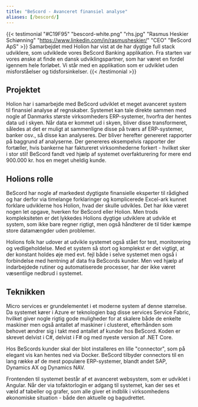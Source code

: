 ```yaml
---
title: "BeScord - Avanceret finansiel analyse"
aliases: [/bescord/]
---
```

 
 {{< testimonial "#C19F95" "bescord-white.png" "rhs.jpg" "Rasmus Heskier Schiønning" "https://www.linkedin.com/in/rasmusheskier/" "CEO" "BeScord ApS" >}}
Samarbejdet med Holion har vist at de har dygtige full stack udviklere, som udviklede vores BeScord Banking applikation. Fra starten var vores ønske at finde en dansk udviklingspartner, som har været en fordel igennem hele forløbet. Vi står med en applikation som er udviklet uden misforståelser og tidsforsinkelser. 
{{< /testimonial >}}

Projektet
---
Holion har i samarbejde med BeScord udviklet et meget avanceret system til finansiel analyse af regnskaber. Systemet kan tale direkte sammen med nogle af Danmarks største virksomheders ERP-systemer, hvorfra der hentes data ud i skyen. Når data er kommet ud i skyen, bliver disse transformeret, således at det er muligt at sammenligne disse på tværs af ERP-systemer, banker osv., så disse kan analyseres. Der bliver herefter genereret rapporter på baggrund af analyserne. Der genereres eksempelvis rapporter der fortæller, hvis bankerne har faktureret virksomhederne forkert - hvilket sker i stor stil! BeScord fandt ved hjælp af systemet overfakturering for mere end 900.000 kr. hos en meget uheldig kunde.

Holions rolle
---
BeScord har nogle af markedest dygtigste finansielle eksperter til rådighed og har derfor via timelange forklaringer og komplicerede Excel-ark kunnet forklare udviklerne hos Holion, hvad der skulle udvikles. Det har ikke været nogen let opgave, hverken for BeScord eller Holion. Men trods kompleksiteten er det lykkedes Holions dygtige udviklere at udvikle et system, som ikke bare regner rigtigt, men også håndterer de til tider kæmpe store datamængder uden problemer.

Holions folk har udover at udvikle systemet også stået for test, monitorering og vedligeholdelse. Med et system så stort og komplekst er det vigtigt, at der konstant holdes øje med evt. fejl både i selve systemet men også i forbindelse med hentning af data fra BeScords kunder. Men ved hjælp af indarbejdede rutiner og automatiserede processer, har der ikke været væsentlige nedbrud i systemet.

Teknikken
---
Micro services er grundelementet i et moderne system af denne størrelse. Da systemet kører i Azure er teknologien bag disse services Service Fabric, hvilket giver nogle rigtig gode muligheder for at skalere både de enkelte maskiner men også antallet af maskiner i clusteret, efterhånden som behovet ændrer sig i takt med antallet af kunder hos BeScord. Koden er skrevet delvist i C#, delvist i F# og med nyeste version af .NET Core.

Hos BeScords kunder skal der blot installeres en lille "connector", som på elegant vis kan hentes ned via Docker. BeScord tilbyder connectors til en lang række af de mest populære ERP-systemer, blandt andet SAP, Dynamics AX og Dynamics NAV.

Frontenden til systemet består af et avanceret websystem, som er udviklet i Angular. Når der via tofaktorlogin er adgang til systemet, kan der ses et væld af tabeller og grafer, som alle giver et indblik i virksomhedens økonomiske situation - både den aktuelle og bagudrettet.